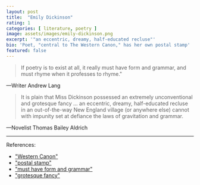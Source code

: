 ```yaml
---
layout: post
title:  "Emily Dickinson"
rating: 1
categories: [ literature, poetry ]
image: assets/images/emily-dickinson.png
excerpt: '"an eccentric, dreamy, half-educated recluse"'
bio: 'Poet, "central to The Western Canon," has her own postal stamp'
featured: false
---
```


> If poetry is to exist at all, it really must have form and grammar, and must rhyme when it professes to rhyme."

—Writer Andrew Lang

> It is plain that Miss Dickinson possessed an extremely unconventional and grotesque fancy ... an eccentric, dreamy, half-educated recluse in an out-of-the-way New England village (or anywhere else) cannot with impunity set at defiance the laws of gravitation and grammar.

—Novelist Thomas Bailey Aldrich

---

References:

- ["Western Canon"](https://en.wikipedia.org/wiki/The_Western_Canon)
- ["postal stamp"](https://postalmuseum.si.edu/exhibition/women-on-stamps-part-3-literature-poets/emily-dickinson)
- ["must have form and grammar"](https://en.wikipedia.org/wiki/Emily_Dickinson#cite_ref-169)
- ["grotesque fancy"](https://en.wikipedia.org/wiki/Emily_Dickinson#cite_ref-180)
